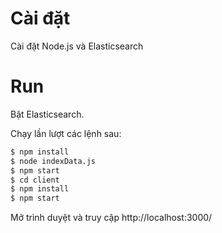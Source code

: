 # Cài đặt

Cài đặt Node.js và Elasticsearch

# Run

Bật Elasticsearch.

Chạy lần lượt các lệnh sau: 
```bash
$ npm install
$ node indexData.js
$ npm start
$ cd client
$ npm install
$ npm start

```
Mở trình duyệt và truy cập http://localhost:3000/
